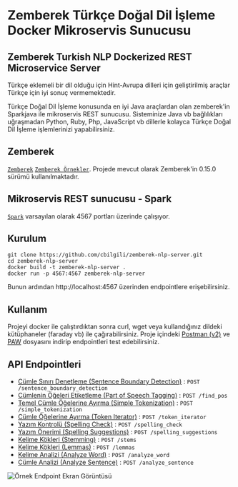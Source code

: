 # Zemberek Türkçe Doğal Dil İşleme Docker Mikroservis Sunucusu 
## Zemberek Turkish NLP Dockerized REST Microservice Server
Türkçe eklemeli bir dil olduğu için Hint-Avrupa dilleri için geliştirilmiş araçlar Türkçe için iyi sonuç vermemektedir. 

Türkçe Doğal Dil İşleme konusunda en iyi Java araçlardan olan zemberek'in Sparkjava ile mikroservis REST sunucusu. Sisteminize Java vb bağlılıkları uğraşmadan Python, Ruby, Php, JavaScript vb dillerle kolayca Türkçe Doğal Dil İşleme işlemlerinizi yapabilirsiniz.

## Zemberek
[`Zemberek`](https://github.com/ahmetaa/zemberek-nlp) [`Zemberek Örnekler`](https://github.com/ahmetaa/turkish-nlp-examples). Projede mevcut olarak Zemberek'in 0.15.0 sürümü kullanılmaktadır.

## Mikroservis REST sunucusu - Spark
[`Spark`](http://sparkjava.com/) varsayılan olarak 4567 portları üzerinde çalışıyor.

## Kurulum
``` 
git clone https://github.com/cbilgili/zemberek-nlp-server.git
cd zemberek-nlp-server
docker build -t zemberek-nlp-server .
docker run -p 4567:4567 zemberek-nlp-server
```
Bunun ardından http://localhost:4567 üzerinden endpointlere erişebilirsiniz.

## Kullanım 
Projeyi docker ile çalıştırdıktan sonra curl, wget veya kullandığınız dildeki kütüphaneler (faraday vb) ile çağırabilirsiniz. Proje içindeki [Postman (v2)](api_postman_v2.json) ve [PAW](api_paw.paw) dosyasını indirip endpointleri test edebilirsiniz.

## API Endpointleri
* [Cümle Sınırı Denetleme (Sentence Boundary Detection)](API.md) : `POST /sentence_boundary_detection`
* [Cümlenin Öğeleri Etiketleme (Part of Speech Tagging)](API.md) : `POST /find_pos`
* [Temel Cümle Öğelerine Ayırma (Simple Tokenization)](API.md) : `POST /simple_tokenization`
* [Cümle Öğelerine Ayırma (Token Iterator)](API.md) : `POST /token_iterator`
* [Yazım Kontrolü (Spelling Check)](API.md) : `POST /spelling_check`
* [Yazım Önerimi (Spelling Suggestions)](API.md) : `POST /spelling_suggestions`
* [Kelime Kökleri (Stemming)](API.md) : `POST /stems`
* [Kelime Kökleri (Lemmas)](API.md) : `POST /lemmas`
* [Kelime Analizi (Analyze Word)](API.md) : `POST /analyze_word`
* [Cümle Analizi (Analyze Sentence)](API.md) : `POST /analyze_sentence`

![Örnek Endpoint Ekran Görüntüsü](/docs/endpoint-screenshot.png)
